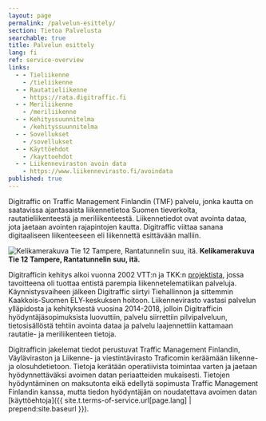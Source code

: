 ```yaml
---
layout: page
permalink: /palvelun-esittely/
section: Tietoa Palvelusta
searchable: true
title: Palvelun esittely
lang: fi
ref: service-overview
links:
  - - Tieliikenne
    - /tieliikenne
  - - Rautatieliikenne
    - https://rata.digitraffic.fi
  - - Meriliikenne
    - /meriliikenne
  - - Kehityssuunnitelma
    - /kehityssuunnitelma
  - - Sovellukset
    - /sovellukset
  - - Käyttöehdot
    - /kayttoehdot
  - - Liikenneviraston avoin data
    - https://www.liikennevirasto.fi/avoindata
published: true
---
```


Digitraffic on Traffic Management Finlandin (TMF) palvelu, jonka kautta on saatavissa ajantasaista liikennetietoa Suomen tieverkolta, rautatieliikenteestä ja meriliikenteestä. Liikennetiedot ovat avointa dataa, jota jaetaan avointen rajapintojen kautta.
Digitraffic viittaa sanana digitaaliseen liikenteeseen eli liikennettä esittävään malliin.

![Kelikamerakuva Tie 12 Tampere, Rantatunnelin suu, itä. ](https://weathercam.digitraffic.fi/C0460900.jpg)
**Kelikamerakuva Tie 12 Tampere, Rantatunnelin suu, itä.**

Digitrafficin kehitys alkoi vuonna 2002 VTT:n ja TKK:n [projektista](http://virtual.vtt.fi/virtual/proj6/fits/julkaisut/hanke3/FITS_30.pdf), jossa   tavoitteena oli  tuottaa  entistä  parempia  liikennetelematiikan palveluja. Käynnistysvaiheen jälkeen Digitraffic siirtyi Tiehallinnon ja sittemmin Kaakkois-Suomen ELY-keskuksen hoitoon. Liikennevirasto vastasi palvelun ylläpidosta ja kehityksestä vuosina 2014-2018, jolloin Digitrafficin hyödyntäjäsopimuksista luovuttiin, palvelu siirrettiin pilvipalveluun, tietosisällöstä tehtiin avointa dataa ja palvelu laajennettiin kattamaan rautatie- ja meriliikenteen tietoja. 

Digitrafficin jakelemat tiedot perustuvat Traffic Management Finlandin, Väyläviraston ja Liikenne- ja viestintävirasto Traficomin  keräämään liikenne- ja olosuhdetietoon. Tietoja kerätään operatiivista toimintaa varten ja jaetaan hyödynnettäväksi avoimen datan periaatteiden mukaisesti. Tietojen hyödyntäminen on maksutonta eikä edellytä sopimusta Traffic Management Finlandin kanssa, mutta tiedon hyödyntäjän on noudatettava avoimen datan [käyttöehtoja]({{ site.t.terms-of-service.url[page.lang] | prepend:site.baseurl }}).
